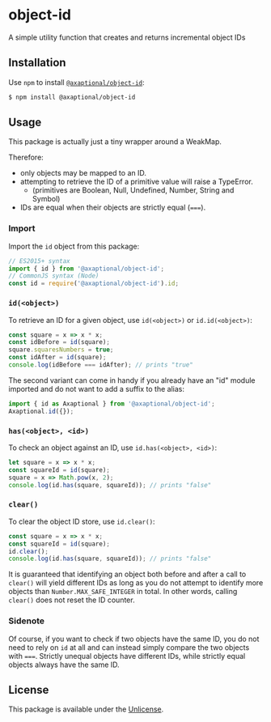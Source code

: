# object-id
A simple utility function that creates and returns incremental object IDs

## Installation

Use `npm` to install [`@axaptional/object-id`][NPM]:

```bash
$ npm install @axaptional/object-id
```

## Usage

This package is actually just a tiny wrapper around a WeakMap.

Therefore:
- only objects may be mapped to an ID.
- attempting to retrieve the ID of a primitive value will raise a TypeError.
  - (primitives are Boolean, Null, Undefined, Number, String and Symbol)
- IDs are equal when their objects are strictly equal (`===`).

### Import

Import the `id` object from this package:

```js
// ES2015+ syntax
import { id } from '@axaptional/object-id';
// CommonJS syntax (Node)
const id = require('@axaptional/object-id').id;
```

### `id(<object>)`

To retrieve an ID for a given object, use `id(<object>)` or `id.id(<object>)`:

```js
const square = x => x * x;
const idBefore = id(square);
square.squaresNumbers = true;
const idAfter = id(square);
console.log(idBefore === idAfter); // prints "true"
```

The second variant can come in handy if you already have an "id" module
imported and do not want to add a suffix to the alias:
```js
import { id as Axaptional } from '@axaptional/object-id';
Axaptional.id({});
```

### `has(<object>, <id>)`

To check an object against an ID, use `id.has(<object>, <id>)`:

```js
let square = x => x * x;
const squareId = id(square);
square = x => Math.pow(x, 2);
console.log(id.has(square, squareId)); // prints "false"
```

### `clear()`

To clear the object ID store, use `id.clear()`:

```js
const square = x => x * x;
const squareId = id(square);
id.clear();
console.log(id.has(square, squareId)); // prints "false"
```

It is guaranteed that identifying an object both before and after a call to
`clear()` will yield different IDs as long as you do not attempt to identify
more objects than `Number.MAX_SAFE_INTEGER` in total.
In other words, calling `clear()` does not reset the ID counter.

### Sidenote

Of course, if you want to check if two objects have the same ID,
you do not need to rely on `id` at all and can instead simply compare
the two objects with `===`.
Strictly unequal objects have different IDs,
while strictly equal objects always have the same ID.

## License

This package is available under the [Unlicense][LICENSE].

<!-- References -->
[NPM]: https://www.npmjs.com/package/@axaptional/object-id
[LICENSE]: https://github.com/axaptional/object-id/blob/master/LICENSE
